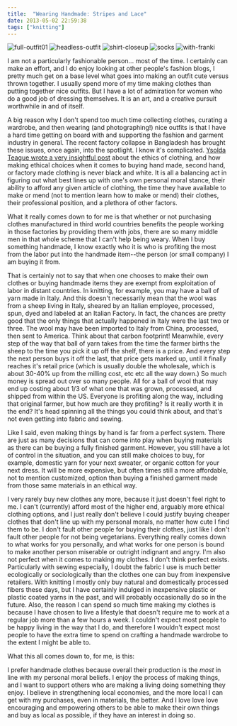 ```yaml
---
title:  "Wearing Handmade: Stripes and Lace"
date: 2013-05-02 22:59:38
tags: ["knitting"]
---
```


![full-outfit01](/uploads/2013/05/full-outfit01.jpg)
![headless-outfit](/uploads/2013/05/headless-outfit.jpg)
![shirt-closeup](/uploads/2013/05/shirt-closeup.jpg)
![socks](/uploads/2013/05/socks.jpg)
![with-franki](/uploads/2013/05/with-franki.jpg)

I am not a particularly fashionable person... most of the time. I certainly can make an effort, and I do enjoy looking at other people's fashion blogs, I pretty much get on a base level what goes into making an outfit cute versus thrown together. I usually spend more of my time making clothes than putting together nice outfits. But I have a lot of admiration for women who do a good job of dressing themselves. It is an art, and a creative pursuit worthwhile in and of itself.

A big reason why I don't spend too much time collecting clothes, curating a wardrobe, and then wearing (and photographing!) nice outfits is that I have a hard time getting on board with and supporting the fashion and garment industry in general. The recent factory collapse in Bangladesh has brought these issues, once again, into the spotlight. I know it's complicated. [Ysolda Teague wrote a very insightful post](http://www.ysolda.com/blog/2013/4/26/getting-lost-in-the-wardrobe) about the ethics of clothing, and how making ethical choices when it comes to buying hand made, second hand, or factory made clothing is never black and white. It is all a balancing act in figuring out what best lines up with one's own personal moral stance, their ability to afford any given article of clothing, the time they have available to make or mend (not to mention learn how to make or mend) their clothes, their professional position, and a plethora of other factors.

What it really comes down to for me is that whether or not purchasing clothes manufactured in third world countries benefits the people working in those factories by providing them with jobs, there are so many middle men in that whole scheme that I can't help being weary. When I buy something handmade, I know exactly who it is who is profiting the most from the labor put into the handmade item--the person (or small company) I am buying it from.

That is certainly not to say that when one chooses to make their own clothes or buying handmade items they are exempt from exploitation of labor in distant countries. In knitting, for example, you may have a ball of yarn made in Italy. And this doesn't necessarily mean that the wool was from a sheep living in Italy, sheared by an Italian employee, processed, spun, dyed and labeled at an Italian Factory. In fact, the chances are pretty good that the only things that actually happened in Italy were the last two or three. The wool may have been imported to Italy from China, processed, then sent to America. Think about that carbon footprint! Meanwhile, every step of the way that ball of yarn takes from the time the farmer births the sheep to the time you pick it up off the shelf, there is a price. And every step the next person buys it off the last, that price gets marked up, until it finally reaches it's retail price (which is usually double the wholesale, which is about 30-40% up from the milling cost, etc etc all the way down.) So much money is spread out over so many people. All for a ball of wool that may end up costing about 1/3 of what one that was grown, processed, and shipped from within the US. Everyone is profiting along the way, including that original farmer, but how much are they profiting? Is it really worth it in the end? It's head spinning all the things you could think about, and that's not even getting into fabric and sewing.

Like I said, even making things by hand is far from a perfect system. There are just as many decisions that can come into play when buying materials as there can be buying a fully finished garment. However, you still have a lot of control in the situation, and you can still make choices to buy, for example, domestic yarn for your next sweater, or organic cotton for your next dress. It will be more expensive, but often times still a more affordable, not to mention customized, option than buying a finished garment made from those same materials in an ethical way.

I very rarely buy new clothes any more, because it just doesn't feel right to me. I can't (currently) afford most of the higher end, arguably more ethical clothing options, and I just really don't believe I could justify buying cheaper clothes that don't line up with my personal morals, no matter how cute I find them to be. I don't fault other people for buying their clothes, just like I don't fault other people for not being vegetarians. Everything really comes down to what works for you personally, and what works for one person is bound to make another person miserable or outright indignant and angry. I'm also not perfect when it comes to making my clothes. I don't think perfect exists. Particularly with sewing especially, I doubt the fabric I use is much better ecologically or sociologically than the clothes one can buy from inexpensive retailers. With knitting I mostly only buy natural and domestically processed fibers these days, but I have certainly indulged in inexpensive plastic or plastic coated yarns in the past, and will probably occasionally do so in the future. Also, the reason I can spend so much time making my clothes is because I have chosen to live a lifestyle that doesn't require me to work at a regular job more than a few hours a week. I couldn't expect most people to be happy living in the way that I do, and therefore I wouldn't expect most people to have the extra time to spend on crafting a handmade wardrobe to the extent I might be able to.

What this all comes down to, for me, is this:

I prefer handmade clothes because overall their production is the _most_ in line with my personal moral beliefs. I enjoy the process of making things, and I want to support others who are making a living doing something they enjoy. I believe in strengthening local economies, and the more local I can get with my purchases, even in materials, the better. And I love love love encouraging and empowering others to be able to make their own things and buy as local as possible, if they have an interest in doing so.
